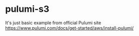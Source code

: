 # pulumi-s3

It's just basic example from official Pulumi site https://www.pulumi.com/docs/get-started/aws/install-pulumi/